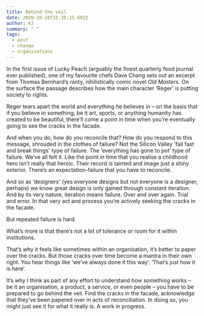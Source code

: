 ```yaml
---
title: Behind the veil
date: 2020-10-10T15:35:15.692Z
author: KJ
summary: " "
tags:
  - post
  - change
  - organisations
---
```

In the first issue of Lucky Peach (arguably the finest quarterly food journal ever published), one of my favourite chefs Dave Chang sets out an excerpt from Thomas Bernhard’s ranty, nihilistically comic novel *Old Masters*. On the surface the passage describes how the main character ‘Reger’ is putting society to rights.

Reger tears apart the world and everything he believes in – on the basis that if you believe in something, be it art, sports, or anything humanity has created to be beautiful, there’ll come a point in time when you’re eventually going to see the cracks in the facade.

And when you do, how do you reconcile that? How do you respond to this message, shrouded in the clothes of failure? Not the Silicon Valley 'fail fast and break things' type of failure. The ‘everything has gone to pot’ type of failure. We’ve all felt it. Like the point in time that you realise a childhood hero isn’t really that heroic. Their record is tainted and image just a shiny exterior. There’s an expectation-failure that you have to reconcile.

And so as ‘designers' (yes everyone designs but not everyone is a designer, perhaps) we know great design is only gained through constant iteration. And by its very nature, iteration means failure. Over and over again. Trial and error. In that very act and process you’re actively seeking the cracks in the facade.

But repeated failure is hard.

What’s more is that there’s not a lot of tolerance or room for it within institutions.

That’s why it feels like sometimes within an organisation, it’s better to paper over the cracks. But those cracks over time become a mantra in their own right. You hear things like ‘we’ve always done it this way’. ‘That’s just how it is here’.

It’s why I think as part of any effort to understand how something works – be it an organisation, a product, a service, or even people – you have to be prepared to go behind the veil. Find the cracks in the facade, acknowledge that they’ve been papered over in acts of reconciliation. In doing so, you might just see it for what it really is. A work in progress.